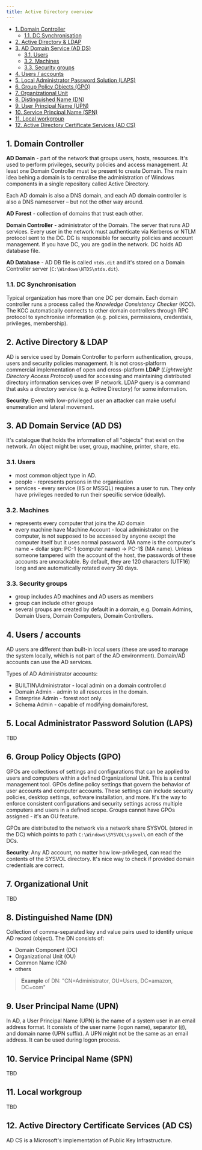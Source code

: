 ```yaml
---
title: Active Directory overview
---
```


- [1. Domain Controller](#1-domain-controller)
  - [1.1. DC Synchronisation](#11-dc-synchronisation)
- [2. Active Directory \& LDAP](#2-active-directory--ldap)
- [3. AD Domain Service (AD DS)](#3-ad-domain-service-ad-ds)
  - [3.1. Users](#31-users)
  - [3.2. Machines](#32-machines)
  - [3.3. Security groups](#33-security-groups)
- [4. Users / accounts](#4-users--accounts)
- [5. Local Administrator Password Solution (LAPS)](#5-local-administrator-password-solution-laps)
- [6. Group Policy Objects (GPO)](#6-group-policy-objects-gpo)
- [7. Organizational Unit](#7-organizational-unit)
- [8. Distinguished Name (DN)](#8-distinguished-name-dn)
- [9. User Principal Name (UPN)](#9-user-principal-name-upn)
- [10. Service Principal Name (SPN)](#10-service-principal-name-spn)
- [11. Local workgroup](#11-local-workgroup)
- [12. Active Directory Certificate Services (AD CS)](#12-active-directory-certificate-services-ad-cs)

## 1. Domain Controller
**AD Domain** - part of the network that groups users, hosts, resources. It's used to perform privileges, security policies and access management. At least one Domain Controller must be present to create Domain. The main idea behing a domain is to centralise the administration of Windows components in a single repository called Active Directory.

Each AD domain is also a DNS domain, and each AD domain controller is also a DNS nameserver – but not the other way around.

**AD Forest** - collection of domains that trust each other.

**Domain Controller** - administrator of the Domain. The server that runs AD services. Every user in the network must authenticate via Kerberos or NTLM protocol sent to the DC. DC is responsible for security policies and account management. If you have DC, you are god in the network. DC holds AD database file.

**AD Database** - AD DB file is called `ntds.dit` and it's stored on a Domain Controller server (`C:\Windows\NTDS\ntds.dit`).

### 1.1. DC Synchronisation
Typical organization has more than one DC per domain. Each domain controller runs a process called the _Knowledge Consistency Checker_ (KCC). The KCC automatically connects to other domain controllers through RPC protocol to synchronise information (e.g. policies, permissions, credentials, privileges, membership).

## 2. Active Directory & LDAP
AD is service used by Domain Controller to perform authentication, groups, users and security policies management. It is not cross-platform commercial implementation of open and cross-platform **LDAP** (_Lightweight Directory Access Protocol_) used for accessing and maintaining distributed directory information services over IP network. LDAP query is a command that asks a directory service (e.g. Active Directory) for some information.

**Security**: Even with low-privileged user an attacker can make useful enumeration and lateral movement.

## 3. AD Domain Service (AD DS)
It's catalogue that holds the information of all "objects" that exist on the network. An object might be: user, group, machine, printer, share, etc.

### 3.1. Users

- most common object type in AD.
- people - represents persons in the organisation
- services - every service (IIS or MSSQL) requires a user to run. They only have privileges needed to run their specific service (ideally).

### 3.2. Machines

- represents every computer that joins the AD domain
- every machine have Machine Account - local administrator on the computer, is not supposed to be accessed by anyone except the computer itself but it uses normal password. MA name is the computer's name + dollar sign: PC-1 (computer name) -> PC-1$ (MA name). Unless someone tampered with the account of the host, the passwords of these accounts are uncrackable. By default, they are 120 characters (UTF16) long and are automatically rotated every 30 days.

### 3.3. Security groups

- group includes AD machines and AD users as members
- group can include other groups
- several groups are created by default in a domain, e.g. Domain Admins, Domain Users, Domain Computers, Domain Controllers.

## 4. Users / accounts
AD users are different than built-in local users (these are used to manage the system locally, which is not part of the AD environment). Domain/AD accounts can use the AD services.

Types of AD Administrator accounts:

- BUILTIN\Administrator - local admin on a domain controller.d
- Domain Admin - admin to all resources in the domain.
- Enterprise Admin - forest root only.
- Schema Admin - capable of modifying domain/forest.

## 5. Local Administrator Password Solution (LAPS)
TBD

## 6. Group Policy Objects (GPO)
GPOs are collections of settings and configurations that can be applied to users and computers within a defined Organizational Unit. This is a central management tool. GPOs define policy settings that govern the behavior of user accounts and computer accounts. These settings can include security policies, desktop settings, software installation, and more. It's the way to enforce consistent configurations and security settings across multiple computers and users in a defined scope. Groups cannot have GPOs assigned - it's an OU feature.

GPOs are distributed to the network via a network share SYSVOL (stored in the DC) which points to path `C:\Windows\SYSVOL\sysvol\` on each of the DCs.

**Security**: Any AD account, no matter how low-privileged, can read the contents of the SYSVOL directory. It's nice way to check if provided domain credentials are correct.

## 7. Organizational Unit
TBD

## 8. Distinguished Name (DN)
Collection of comma-separated key and value pairs used to identify unique AD record (object). The DN consists of:

- Domain Component (DC)
- Organizational Unit (OU)
- Common Name (CN)
- others

> **Example** of DN: "CN=Administrator, OU=Users, DC=amazon, DC=com"

## 9. User Principal Name (UPN)
In AD, a User Principal Name (UPN) is the name of a system user in an email address format. It consists of the user name (logon name), separator (`@`), and domain name (UPN suffix). A UPN might not be the same as an email address. It can be used during logon process.

## 10. Service Principal Name (SPN)
TBD

## 11. Local workgroup
TBD

## 12. Active Directory Certificate Services (AD CS)
AD CS is a Microsoft's implementation of Public Key Infrastructure.
